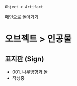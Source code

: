 ```
Object > Artifact
```
[메인으로 돌아가기](/README.md)

# 오브젝트 > 인공물 

## 표지판 (Sign)
- [001. 나무방향과 돌](/Object-Artifact/001.md)
- 작성중
